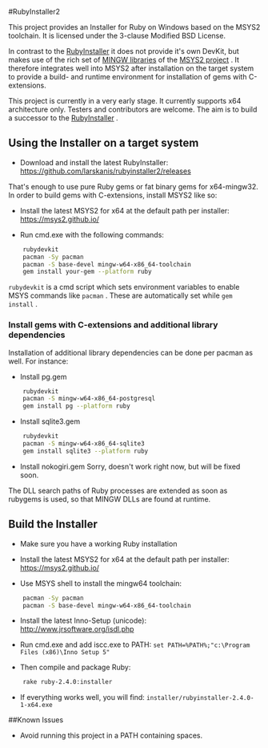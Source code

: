 #RubyInstaller2

This project provides an Installer for Ruby on Windows based on the MSYS2 toolchain.
It is licensed under the 3-clause Modified BSD License.

In contrast to the [RubyInstaller](https://github.com/oneclick/rubyinstaller/) it does not provide it's own DevKit, but makes use of the rich set of [MINGW libraries](https://github.com/Alexpux/MINGW-packages) of the [MSYS2 project](https://msys2.github.io/) .
It therefore integrates well into MSYS2 after installation on the target system to provide a build- and runtime environment for installation of gems with C-extensions.

This project is currently in a very early stage.
It currently supports x64 architecture only.
Testers and contributors are welcome.
The aim is to build a successor to the [RubyInstaller](https://github.com/oneclick/rubyinstaller/) .

## Using the Installer on a target system

- Download and install the latest RubyInstaller: https://github.com/larskanis/rubyinstaller2/releases

That's enough to use pure Ruby gems or fat binary gems for x64-mingw32.
In order to build gems with C-extensions, install MSYS2 like so:

- Install the latest MSYS2 for x64 at the default path per installer: https://msys2.github.io/

- Run cmd.exe with the following commands:
```sh
    rubydevkit
    pacman -Sy pacman
    pacman -S base-devel mingw-w64-x86_64-toolchain
    gem install your-gem --platform ruby
```

`rubydevkit` is a cmd script which sets environment variables to enable MSYS commands like `pacman` .
These are automatically set while `gem install` .

### Install gems with C-extensions and additional library dependencies

Installation of additional library dependencies can be done per pacman as well.
For instance:

- Install pg.gem
```sh
    rubydevkit
    pacman -S mingw-w64-x86_64-postgresql
    gem install pg --platform ruby
```

- Install sqlite3.gem
```sh
    rubydevkit
    pacman -S mingw-w64-x86_64-sqlite3
    gem install sqlite3 --platform ruby
```

- Install nokogiri.gem
    Sorry, doesn't work right now, but will be fixed soon.

The DLL search paths of Ruby processes are extended as soon as rubygems is used, so that MINGW DLLs are found at runtime.

## Build the Installer

- Make sure you have a working Ruby installation

- Install the latest MSYS2 for x64 at the default path per installer: https://msys2.github.io/

- Use MSYS shell to install the mingw64 toolchain:
```sh
    pacman -Sy pacman
    pacman -S base-devel mingw-w64-x86_64-toolchain
```

- Install the latest Inno-Setup (unicode): http://www.jrsoftware.org/isdl.php

- Run cmd.exe and add iscc.exe to PATH: ```set PATH=%PATH%;"c:\Program Files (x86)\Inno Setup 5"```

- Then compile and package Ruby:
```sh
    rake ruby-2.4.0:installer
```

- If everything works well, you will find: `installer/rubyinstaller-2.4.0-1-x64.exe`

##Known Issues

* Avoid running this project in a PATH containing spaces.
